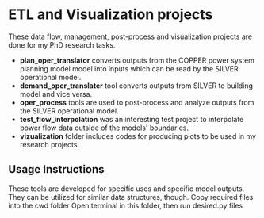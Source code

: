# ETL and Visualization projects
These data flow, management, post-process and visualization projects are done for my PhD research tasks.

- **plan_oper_translator** converts outputs from the COPPER power system planning model model into inputs which can be read by the SILVER operational model.
- **demand_oper_translater** tool converts outputs from SILVER to building model and vice versa.
- **oper_process** tools are used to post-process and analyze outputs from the SILVER operational model.
- **test_flow_interpolation** was an interesting test project to interpolate power flow data outside of the models' boundaries.
- **vizualization** folder includes codes for producing plots to be used in my research projects.




## Usage Instructions
These tools are developed for specific uses and specific model outputs. They can be utilized for similar data structures, though. 
Copy required files into the cwd folder
Open terminal in this folder, then run desired.py files
